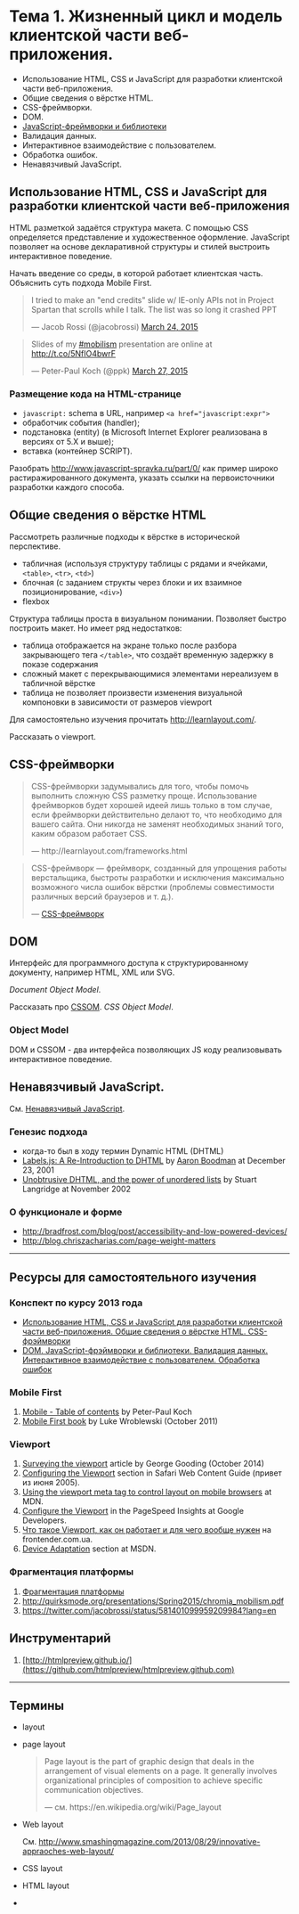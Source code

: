 # Тема 1. Жизненный цикл и модель клиентской части веб-приложения.

*   Использование HTML, CSS и JavaScript для разработки клиентской части
    веб-приложения.
*   Общие сведения о вёрстке HTML.
*   CSS-фреймворки.
*   DOM.
*   [JavaScript-фреймворки и библиотеки](js-frameworks.md)
*   Валидация данных.
*   Интерактивное взаимодействие с пользователем.
*   Обработка ошибок.
*   Ненавязчивый JavaScript.

## Использование HTML, CSS и JavaScript для разработки клиентской части веб-приложения

HTML разметкой задаётся структура макета. С помощью CSS определяется представление и художественное оформление. JavaScript позволяет на основе декларативной структуры и стилей выстроить интерактивное поведение.

Начать введение со среды, в которой работает клиентская часть. Объяснить суть подхода Mobile First.

<blockquote class="twitter-tweet" lang="en"><p>I tried to make an &quot;end credits&quot; slide w/ IE-only APIs not in Project Spartan that scrolls while I talk. The list was so long it crashed PPT</p>&mdash; Jacob Rossi (@jacobrossi) <a href="https://twitter.com/jacobrossi/status/580253880690208768">March 24, 2015</a></blockquote>

<blockquote class="twitter-tweet" lang="en"><p>Slides of my <a href="https://twitter.com/hashtag/mobilism?src=hash">#mobilism</a> presentation are online at <a href="http://t.co/5NfIO4bwrF">http://t.co/5NfIO4bwrF</a></p>&mdash; Peter-Paul Koch (@ppk) <a href="https://twitter.com/ppk/status/581400550417285120">March 27, 2015</a></blockquote>

### Размещение кода на HTML-странице

* `javascript:` schema в URL, например `<a href="javascript:expr">`
* обработчик события (handler);
* подстановка (entity) (в Microsoft Internet Explorer реализована в версиях от 5.X и выше);
* вставка (контейнер SCRIPT).

Разобрать http://www.javascript-spravka.ru/part/0/ как пример широко растиражированного документа, указать ссылки на первоисточники разработки каждого способа.

## Общие сведения о вёрстке HTML

Рассмотреть различные подходы к вёрстке в исторической перспективе.

* табличная (используя структуру таблицы с рядами и ячейками, `<table>`, `<tr>`, `<td>`)
* блочная (с заданием структы через блоки и их взаимное позиционирование, `<div>`)
* flexbox

Структура таблицы проста в визуальном понимании. Позволяет быстро построить макет. Но имеет ряд недостатков:

* таблица отображается на экране только после разбора закрывающего тега `</table>`, что создаёт временную задержку в показе содержания
* сложный макет с перекрывающимися элементами нереализуем в табличной вёрстке
* таблица не позволяет произвести изменения визуальной компоновки в зависимости от размеров viewport

Для самостоятельно изучения прочитать http://learnlayout.com/.

Рассказать о viewport.

## CSS-фреймворки

<blockquote><p>CSS-фреймворки задумывались для того, чтобы помочь выполнить сложную CSS разметку проще. Использование фреймворков будет хорошей идеей лишь только в том случае, если фреймворки действительно делают то, что необходимо для вашего сайта. Они никогда не заменят необходимых знаний того, каким образом работает CSS.</p>&mdash; http://learnlayout.com/frameworks.html</blockquote>

<blockquote><p>CSS-фреймворк — фреймворк, созданный для упрощения работы верстальщика, быстроты разработки и исключения максимально возможного числа ошибок вёрстки (проблемы совместимости различных версий браузеров и т. д.).</p>&mdash; <a href="https://ru.wikipedia.org/wiki/CSS-%D1%84%D1%80%D0%B5%D0%B9%D0%BC%D0%B2%D0%BE%D1%80%D0%BA">CSS-фреймворк</a></blockquote>

## DOM

Интерфейс для программного доступа к структурированному документу, например HTML, XML или SVG.

_Document Object Model_.

Рассказать про [CSSOM](http://dev.w3.org/csswg/cssom/). _CSS Object Model_.

### Object Model

DOM и CSSOM - два интерфейса позволяющих JS коду реализовывать интерактивное поведение.

## Ненавязчивый JavaScript.

См. [Ненавязчивый JavaScript](https://ru.wikipedia.org/wiki/%D0%9D%D0%B5%D0%BD%D0%B0%D0%B2%D1%8F%D0%B7%D1%87%D0%B8%D0%B2%D1%8B%D0%B9_JavaScript).

### Генезис подхода

* когда-то был в ходу термин Dynamic HTML (DHTML)
* [Labels.js: A Re-Introduction to DHTML](http://web.archive.org/web/20020602111256/http://www.youngpup.net/?request=/articles/labels.xml) by [Aaron Boodman](http://www.aaronboodman.com/) at December 23, 2001
* [Unobtrusive DHTML, and the power of unordered lists](http://web.archive.org/web/20021204224748/http://www.kryogenix.org/code/browser/aqlists/) by Stuart Langridge at November 2002

### О функционале и форме

* http://bradfrost.com/blog/post/accessibility-and-low-powered-devices/
* http://blog.chriszacharias.com/page-weight-matters

---

## Ресурсы для самостоятельного изучения

### Конспект по курсу 2013 года

* [Использование HTML, CSS и JavaScript для разработки клиентской части веб-приложения. Общие сведения о вёрстке HTML. CSS-фрэймворки](http://web.archive.org/web/20130613204421/http://milko.by/10-%D0%B2%D0%BE%D0%BF%D1%80%D0%BE%D1%81)
* [DOM. JavaScript-фрэймворки и библиотеки. Валидация данных. Интерактивное взаимодействие с пользователем. Обработка ошибок](http://web.archive.org/web/20130613233109/http://milko.by/11-%D0%B2%D0%BE%D0%BF%D1%80%D0%BE%D1%81)

### Mobile First

1. [Mobile - Table of contents](http://www.quirksmode.org/mobile/) by Peter-Paul Koch
2. [Mobile First book](http://www.lukew.com/resources/mobile_first.asp) by Luke Wroblewski (October 2011)

### Viewport

1. [Surveying the viewport][] article by George Gooding (October 2014)
2. [Configuring the Viewport][] section in Safari Web Content Guide (привет из июня 2005).
2. [Using the viewport meta tag to control layout on mobile browsers][] at MDN.
3. [Configure the Viewport][] in the PageSpeed Insights at Google Developers.
4. [Что такое Viewport, как он работает и для чего вообще нужен][viewport-frontender] на frontender.com.ua.
5. [Device Adaptation](https://msdn.microsoft.com/en-us/library/ie/hh869463(v=vs.85).aspx) section at MSDN.

[Surveying the viewport]: http://www.epinova.no/blog/george-gooding/dates/2014/10/surveying-the-viewport/
[Configuring the Viewport]: https://developer.apple.com/library/ios/documentation/AppleApplications/Reference/SafariWebContent/UsingtheViewport/UsingtheViewport.html
[Using the viewport meta tag to control layout on mobile browsers]: https://developer.mozilla.org/en/docs/Mozilla/Mobile/Viewport_meta_tag
[Configure the Viewport]: https://developers.google.com/speed/docs/insights/ConfigureViewport
[viewport-frontender]: http://frontender.com.ua/mobile-web/wtf-viewport/

### Фрагментация платформы

1. [Фрагментация платформы](https://ru.wikipedia.org/wiki/%D0%A4%D1%80%D0%B0%D0%B3%D0%BC%D0%B5%D0%BD%D1%82%D0%B0%D1%86%D0%B8%D1%8F_%D0%BF%D0%BB%D0%B0%D1%82%D1%84%D0%BE%D1%80%D0%BC%D1%8B)
2. http://quirksmode.org/presentations/Spring2015/chromia_mobilism.pdf
3. https://twitter.com/jacobrossi/status/581401099959209984?lang=en

## Инструментарий

1. [http://htmlpreview.github.io/](https://github.com/htmlpreview/htmlpreview.github.com)

---

## Термины

*   layout
*   page layout

    <blockquote><p>Page layout is the part of graphic design that deals in the arrangement of visual elements on a page. It generally involves organizational principles of composition to achieve specific communication objectives.</p>&mdash; см. https://en.wikipedia.org/wiki/Page_layout</blockquote>

*   Web layout

    См. http://www.smashingmagazine.com/2013/08/29/innovative-appraoches-web-layout/

*   CSS layout
*   HTML layout
*
